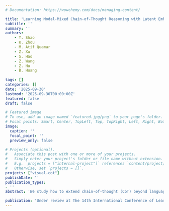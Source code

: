 ```yaml
---
# Documentation: https://wowchemy.com/docs/managing-content/

title: 'Learning Modal-Mixed Chain-of-Thought Reasoning with Latent Embeddings'
subtitle: ''
summary: ''
authors:
    - Y. Shao
    - K. Zhou
    - M. Atif Quamar
    - Z. Xu
    - S. Hao
    - Z. Wang
    - Z. Hu
    - B. Huang
    
tags: []
categories: []
date: '2025-09-30'
lastmod: '2025-09-30T00:00:00Z'
featured: false
draft: false

# Featured image
# To use, add an image named `featured.jpg/png` to your page's folder.
# Focal points: Smart, Center, TopLeft, Top, TopRight, Left, Right, BottomLeft, Bottom, BottomRight.
image:
  caption: ''
  focal_point: ''
  preview_only: false

# Projects (optional).
#   Associate this post with one or more of your projects.
#   Simply enter your project's folder or file name without extension.
#   E.g. `projects = ["internal-project"]` references `content/project/deep-learning/index.md`.
#   Otherwise, set `projects = []`.
projects: ["visual-cot"]
publishDate: ''
publication_types:
- ''
abstract: 'We study how to extend chain-of-thought (CoT) beyond language to better handle multimodal reasoning. While CoT helps LLMs and VLMs articulate intermediate steps, its text-only form often fails on vision-intensive problems where key intermediate states are inherently visual. We introduce modal-mixed CoT, which interleaves textual tokens with compact visual "sketches" represented as latent embeddings. To bridge the modality gap without eroding the original knowledge and capability of the VLM, we use the VLM itself as an encoder and train the language backbone to reconstruct its own intermediate vision embeddings, to guarantee the semantic alignment of the visual latent space. We further attach a diffusion-based latent decoder, invoked by a special control token and conditioned on hidden states from the VLM. In this way, the diffusion head carries fine-grained perceptual details while the VLM specifies high-level intent, which cleanly disentangles roles and reduces the optimization pressure of the VLM. Training proceeds in two stages: supervised fine-tuning on traces that interleave text and latents with a joint next-token and latent-reconstruction objective, followed by reinforcement learning that teaches when to switch modalities and how to compose long reasoning chains. Extensive experiments across 11 diverse multimodal reasoning tasks, demonstrate that our method yields better performance than language-only and other CoT methods.'

publication: 'Under review at The 14th International Conference of Learning Representations (ICLR 2026)'
---
```

